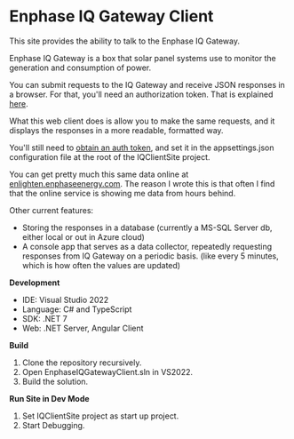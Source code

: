 # Enphase IQ Gateway Client

This site provides the ability to talk to the Enphase IQ Gateway.

Enphase IQ Gateway is a box that solar panel systems use to monitor the generation and consumption of power.

You can submit requests to the IQ Gateway and receive JSON responses in a browser. For that, you'll need an authorization token. That is explained [here](https://enphase.com/download/accessing-iq-gateway-local-apis-or-local-ui-token-based-authentication).

What this web client does is allow you to make the same requests, and it displays the responses in a more readable, formatted way.

You'll still need to [obtain an auth token](https://enphase.com/download/accessing-iq-gateway-local-apis-or-local-ui-token-based-authentication), and set it in the appsettings.json configuration file at the root of the IQClientSite project.


You can get pretty much this same data online at [enlighten.enphaseenergy.com](https://enlighten.enphaseenergy.com/). The reason I wrote this is that often I find that the online service is showing me data from hours behind.

Other current features: 
- Storing the responses in a database (currently a MS-SQL Server db, either local or out in Azure cloud)
- A console app that serves as a data collector, repeatedly requesting responses from IQ Gateway on a periodic basis. (like every 5 minutes, which is how often the values are updated)

**Development**
- IDE: Visual Studio 2022
- Language: C# and TypeScript
- SDK: .NET 7
- Web: .NET Server, Angular Client


**Build**

1. Clone the repository recursively.
2. Open EnphaseIQGatewayClient.sln in VS2022.
3. Build the solution.

**Run Site in Dev Mode**

1. Set IQClientSite project as start up project.
2. Start Debugging.


